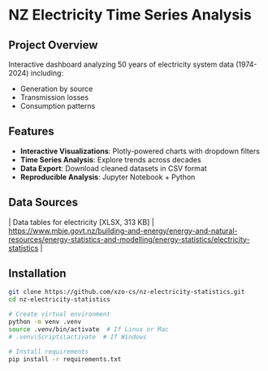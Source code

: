 # NZ Electricity Time Series Analysis

## Project Overview
Interactive dashboard analyzing 50 years of electricity system data (1974-2024) including:
- Generation by source
- Transmission losses
- Consumption patterns

## Features
- **Interactive Visualizations**: Plotly-powered charts with dropdown filters
- **Time Series Analysis**: Explore trends across decades
- **Data Export**: Download cleaned datasets in CSV format
- **Reproducible Analysis**: Jupyter Notebook + Python

## Data Sources
| Data tables for electricity [XLSX, 313 KB] | https://www.mbie.govt.nz/building-and-energy/energy-and-natural-resources/energy-statistics-and-modelling/energy-statistics/electricity-statistics |

## Installation
```bash
git clone https://github.com/xzo-cs/nz-electricity-statistics.git
cd nz-electricity-statistics

# Create virtual environment
python -m venv .venv
source .venv/bin/activate  # If Linux or Mac
# .venv\Scripts\activate  # If Windows

# Install requirements
pip install -r requirements.txt
